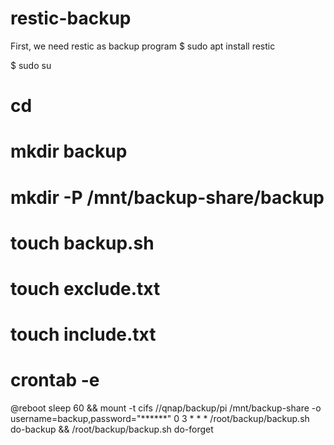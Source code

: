 # restic-backup

First, we need restic as backup program
$ sudo apt install restic

$ sudo su
# cd 
# mkdir backup
# mkdir -P /mnt/backup-share/backup
# touch backup.sh
# touch exclude.txt
# touch include.txt

# crontab -e
@reboot sleep 60 && mount -t cifs //qnap/backup/pi /mnt/backup-share -o username=backup,password="******"
0 3 * * * /root/backup/backup.sh do-backup && /root/backup/backup.sh do-forget

